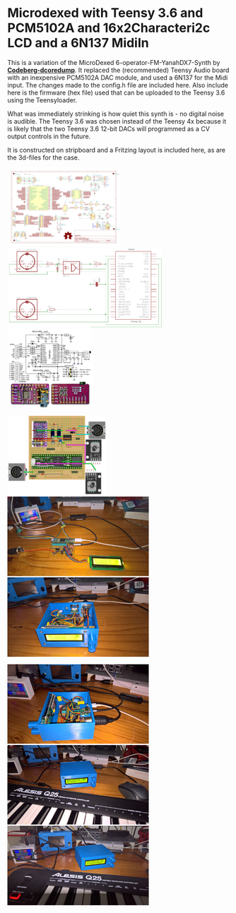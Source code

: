 # Microdexed with Teensy 3.6 and PCM5102A and 16x2Characteri2c LCD and a 6N137 MidiIn

This is a variation of the MicroDexed 6-operator-FM-YanahDX7-Synth by [**Codeberg-dcoredump**](https://codeberg.org/dcoredump/MicroDexed). It replaced the (recommended) Teensy Audio board with an inexpensive PCM5102A DAC module, and used a 6N137 for the Midi input. The changes made to the config.h file are included here. Also include here is the firmware (hex file) used that can be uploaded to the Teensy 3.6 using the Teensyloader.

What was immediately strinking is how quiet this synth is - no digital noise is audible. The Teensy 3.6 was chosen instead of the Teensy 4x because it is likely that the two Teensy 3.6 12-bit DACs will programmed as a CV output controls in the future.

It is constructed on stripboard and a Fritzing layout is included here, as are the 3d-files for the case. 

<p align="left">
<img src="OriginalSchematic.png" height="180" /> 
<img src="6N137Midi.png" height="180" /> 
<img src="pcm5102a-doubleLDO.jpg" height="180" /> 
</p>

<p align="left">
<img src="Microdex1.jpg" height="180" /> 
<img src="images/md1.jpg" height="180" /> 
<img src="images/md2.jpg" height="180" /> 
</p>

<p align="left">
<img src="images/md3.jpg" height="180" /> 
<img src="images/md4.jpg" height="180" /> 
<img src="images/md5.jpg" height="180" /> 
</p>

